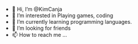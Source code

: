 - 👋 Hi, I’m @KimCanja
- 👀 I’m interested in Playing games, coding
- 🌱 I’m currently learning programming languages.
- 💞️ I’m looking for friends
- 📫 How to reach me ...

<!---
KimCanja/KimCanja is a ✨ special ✨ repository because its `README.md` (this file) appears on your GitHub profile.
You can click the Preview link to take a look at your changes.
--->
